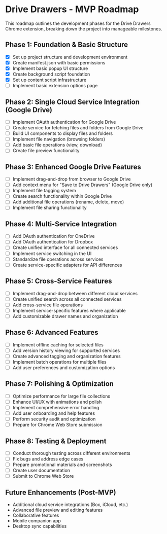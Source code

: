 # Drive Drawers - MVP Roadmap

This roadmap outlines the development phases for the Drive Drawers Chrome extension, breaking down the project into manageable milestones.

## Phase 1: Foundation & Basic Structure

- [x] Set up project structure and development environment
- [x] Create manifest.json with basic permissions
- [x] Implement basic popup UI structure
- [x] Create background script foundation
- [x] Set up content script infrastructure
- [ ] Implement basic extension options page

## Phase 2: Single Cloud Service Integration (Google Drive)

- [ ] Implement OAuth authentication for Google Drive
- [ ] Create service for fetching files and folders from Google Drive
- [ ] Build UI components to display files and folders
- [ ] Implement file navigation (browsing folders)
- [ ] Add basic file operations (view, download)
- [ ] Create file preview functionality

## Phase 3: Enhanced Google Drive Features

- [ ] Implement drag-and-drop from browser to Google Drive
- [ ] Add context menu for "Save to Drive Drawers" (Google Drive only)
- [ ] Implement file tagging system
- [ ] Create search functionality within Google Drive
- [ ] Add additional file operations (rename, delete, move)
- [ ] Implement file sharing functionality

## Phase 4: Multi-Service Integration

- [ ] Add OAuth authentication for OneDrive
- [ ] Add OAuth authentication for Dropbox
- [ ] Create unified interface for all connected services
- [ ] Implement service switching in the UI
- [ ] Standardize file operations across services
- [ ] Create service-specific adapters for API differences

## Phase 5: Cross-Service Features

- [ ] Implement drag-and-drop between different cloud services
- [ ] Create unified search across all connected services
- [ ] Add cross-service file operations
- [ ] Implement service-specific features where applicable
- [ ] Add customizable drawer names and organization

## Phase 6: Advanced Features

- [ ] Implement offline caching for selected files
- [ ] Add version history viewing for supported services
- [ ] Create advanced tagging and organization features
- [ ] Implement batch operations for multiple files
- [ ] Add user preferences and customization options

## Phase 7: Polishing & Optimization

- [ ] Optimize performance for large file collections
- [ ] Enhance UI/UX with animations and polish
- [ ] Implement comprehensive error handling
- [ ] Add user onboarding and help features
- [ ] Perform security audit and optimization
- [ ] Prepare for Chrome Web Store submission

## Phase 8: Testing & Deployment

- [ ] Conduct thorough testing across different environments
- [ ] Fix bugs and address edge cases
- [ ] Prepare promotional materials and screenshots
- [ ] Create user documentation
- [ ] Submit to Chrome Web Store

## Future Enhancements (Post-MVP)

- Additional cloud service integrations (Box, iCloud, etc.)
- Advanced file preview and editing features
- Collaborative features
- Mobile companion app
- Desktop sync capabilities
